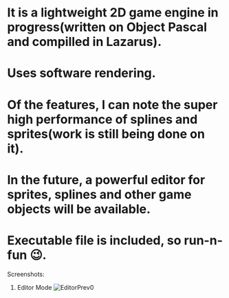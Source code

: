 
# It is a lightweight 2D game engine in progress(written on Object Pascal and compilled in Lazarus). 
# Uses software rendering. 
# Of the features, I can note the super high performance of splines and sprites(work is still being done on it). 
# In the future, a powerful editor for sprites, splines and other game objects will be available.
# Executable file is included, so run-n-fun 😉. 

Screenshots:
   1. Editor Mode
![EditorPrev0](https://github.com/OlegMathProg/AvalokiTech/assets/51221856/d9a51c4b-277d-41d7-85c6-728667953307)
